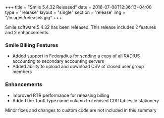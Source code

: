 +++
title = "Smile 5.4.32 Released"
date = 2016-07-08T12:36:13+04:00
type = "release"
layout = "single"
section = 'release'
img = "/images/release5.jpg"
+++
			
Smile software 5.4.32 has been released. This release includes 2 features and 2 enhancements.

<h3>Smile Billing Features</h3>
<ul>
<li>Added support in Federadius for sending a copy of all RADIUS accounting to secondary accounting servers</li>
<li>Added ability to upload and download CSV of closed user group members</li>
</ul>
<h3>Enhancements</h3>
<ul>
<li>Improved RTR performance for releasing billing</li>
<li>Added the Tariff type name column to itemised CDR tables in stationery</li>
</ul>

Minor fixes and changes to custom code are not included in this summary